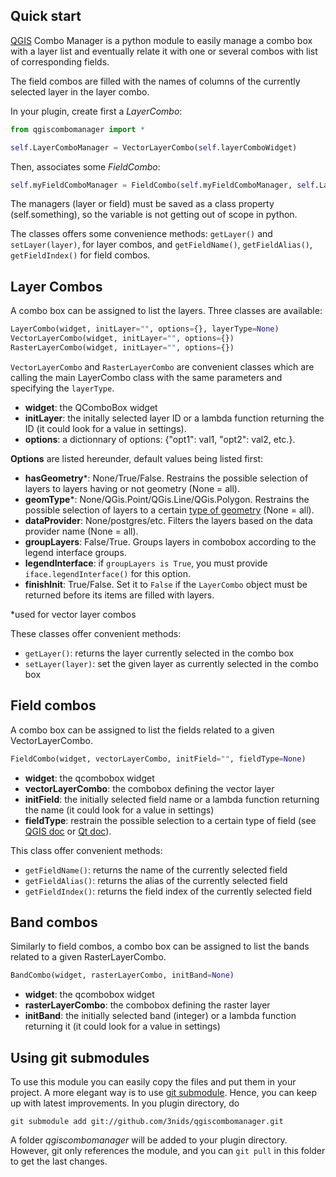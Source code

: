 ## Quick start

[QGIS](http://www.qgis.org) Combo Manager is a python module to easily manage a combo box with
a layer list and eventually relate it with one or several combos with
list of corresponding fields.

The field combos are filled with the names of columns of the currently
selected layer in the layer combo.

In your plugin, create first a _LayerCombo_:

```python
from qgiscombomanager import *

self.LayerComboManager = VectorLayerCombo(self.layerComboWidget)
```


Then, associates some _FieldCombo_:

```python
self.myFieldComboManager = FieldCombo(self.myFieldComboManager, self.LayerComboManager)
```


The managers (layer or field) must be saved as a class property (self.something), so the variable is not
getting out of scope in python.

The classes offers some convenience methods: `getLayer()` and `setLayer(layer)`, for layer combos, and `getFieldName()`, `getFieldAlias()`, `getFieldIndex()` for field combos.


## Layer Combos

A combo box can be assigned to list the layers. Three classes are available:

```python
LayerCombo(widget, initLayer="", options={}, layerType=None)
VectorLayerCombo(widget, initLayer="", options={})
RasterLayerCombo(widget, initLayer="", options={})
```

`VectorLayerCombo` and `RasterLayerCombo` are convenient classes which are calling the main LayerCombo class with the same parameters and specifying the `layerType`.

* **widget**: the QComboBox widget
* **initLayer**: the initally selected layer ID or a lambda function returning the ID (it could look for a value in settings).
* **options**: a dictionnary of options: {"opt1": val1, "opt2": val2, etc.}.

**Options** are listed hereunder, default values being listed first:
* **hasGeometry***: None/True/False. Restrains the possible selection of layers to layers having or not geometry (None = all).
* **geomType***: None/QGis.Point/QGis.Line/QGis.Polygon. Restrains the possible selection of layers to a certain [type of geometry](http://qgis.org/api/classQGis.html#a09947eb19394302eeeed44d3e81dd74b) (None = all).
* **dataProvider**: None/postgres/etc. Filters the layers based on the data provider name (None = all).
* **groupLayers**: False/True. Groups layers in combobox according to the legend interface groups.
* **legendInterface**: if `groupLayers is True`, you must provide `iface.legendInterface()` for this option.
* **finishInit**: True/False. Set it to  `False` if the `LayerCombo` object must be returned before its items are filled with layers.

*used for vector layer combos

These classes offer convenient methods:

* `getLayer()`: returns the layer currently selected in the combo box
* `setLayer(layer)`: set the given layer as currently selected in the combo box


## Field combos

A combo box can be assigned to list the fields related to a given VectorLayerCombo.

```python
FieldCombo(widget, vectorLayerCombo, initField="", fieldType=None)
```

* **widget**: the qcombobox widget
* **vectorLayerCombo**: the combobox defining the vector layer
* **initField**: the initially selected field name or a lambda function returning the name (it could look for a value in settings)
* **fieldType**: restrain the possible selection to a certain type of field (see [QGIS doc](http://qgis.org/api/classQgsField.html#a00409d57dc65d6155c6d08085ea6c324) or [Qt doc](http://developer.qt.nokia.com/doc/qt-4.8/qmetatype.html#Type-enum)).

This class offer convenient methods:
* `getFieldName()`: returns the name of the currently selected field
* `getFieldAlias()`: returns the alias of the currently selected field
* `getFieldIndex()`: returns the field index of the currently selected field

## Band combos

Similarly to field combos, a combo box can be assigned to list the bands related to a given RasterLayerCombo.

```python
BandCombo(widget, rasterLayerCombo, initBand=None)
```

* **widget**: the qcombobox widget
* **rasterLayerCombo**: the combobox defining the raster layer
* **initBand**: the initially selected band (integer) or a lambda function returning it (it could look for a value in settings)



## Using git submodules

To use this module you can easily copy the files and put them in your project.
A more elegant way is to use [git submodule](http://git-scm.com/book/en/Git-Tools-Submodules). Hence, you can keep up with latest improvements. In you plugin directory, do

```
git submodule add git://github.com/3nids/qgiscombomanager.git
```

A folder _qgiscombomanager_ will be added to your plugin directory. However, git only references the module, and you can `git pull` in this folder to get the last changes.
